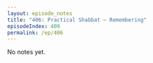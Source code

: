 ```yaml
---
layout: episode_notes
title: "406: Practical Shabbat — Remembering"
episodeIndex: 409
permalink: /ep/406
---
```

No notes yet.
